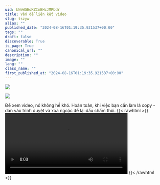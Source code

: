 ```yaml
---
uid: bNeWGEoKZImBHcJMPbdr
title: Vấn đề liên kết video
slug: tszyw
alias: ""
published_date: "2024-08-16T01:19:35.921537+00:00"
tags: ""
draft: false
discoverable: True
is_page: True
canonical_url: ""
description: ""
image: ""
lang: ""
class_name: ""
first_published_at: "2024-08-16T01:19:35.921537+00:00"
---
```


![](https://pomf2.lain.la/f/jpdtohi.png)

![](https://pomf2.lain.la/f/jtw1aw42.png)

Để xem video, nó không hề khó. Hoàn toàn, khi việc bạn cần làm là copy - dán vào trình duyệt và xóa ngoặc để lại dấu chấm thôi.
{{< rawhtml >}}
<video width="400" height="200"  controls>
  <source src="https://pomf2.lain.la/f/s291defr.mp4" type="video/mp4">
  Your browser does not support HTML video.
</video>
{{< /rawhtml >}}
